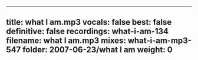 
---
title: what I am.mp3
vocals: false
best: false
definitive: false
recordings: what-i-am-134
filename: what I am.mp3
mixes: what-i-am-mp3-547
folder: 2007-06-23/what I am
weight: 0
---
